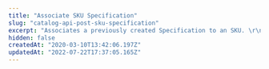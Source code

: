 ```yaml
---
title: "Associate SKU Specification"
slug: "catalog-api-post-sku-specification"
excerpt: "Associates a previously created Specification to an SKU. \r\n## Request body example\r\n\r\n```json\r\n{\r\n    \"FieldId\": 65,\r\n    \"FieldValueId\": 138\r\n}\r\n```\r\n\r\n## Response body example\r\n\r\n```json\r\n{\r\n    \"Id\": 730,\r\n    \"SkuId\": 31,\r\n    \"FieldId\": 65,\r\n    \"FieldValueId\": 138,\r\n    \"Text\": \"Size\"\r\n}\r\n```"
hidden: false
createdAt: "2020-03-10T13:42:06.197Z"
updatedAt: "2022-07-22T17:37:05.165Z"
---
```

